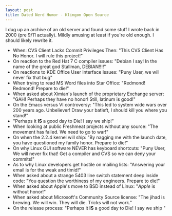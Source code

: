 ```yaml
---
layout: post
title: Dated Nerd Humor - Klingon Open Source
---
```

I dug up an archive of an old server and found some stuff I wrote back in 2000 (pre 9/11 actually).  Mildly amusing at least if you're old enough.  I should likely rewrite it.

* When: CVS Client Lacks Commit Privileges Then: "This CVS Client Has No  Honor.  I will rule this project!"
* On reaction to the Red Hat 7 C compiler issues: "Debian I say!  In  the name of the great god Stallman, DEBIAN!!!!"
* On reactions to KDE Office User Interface Issues: "Puny User, we will  never fix that bug"
* When trying to read MS Word files into Star Office: "Redmond!  Redmond!  Prepare to die!"
* When asked about Ximian's launch of the proprietary Exchange server: "GAH!  Perhaps they have no honor!  Still, latinum is good!"
* On the Emacs versus VI controversy: "This led to system wide wars over  200 years ago.  Unbeliever!  Draw your batleft, I should kill you  where you stand!"
* "Perhaps it **IS** a good day to Die!  I say we ship!"
* When looking at public Freshmeat projects without any source: "The  movement has failed.  We need to go to war!"
* On when the 2.2.4 kernel will ship: "By nagging me with the launch date,  you have questioned my family honor. Prepare to die!"
* On why Linux GUI software NEVER has keyboard shortcuts: "Puny User, We will never fix that!   Get a compiler and CVS so we can deny your commits!"
* As to why Linux developers get hostile on mailing lists: "Answering your email is for the weak and timid!"
* When asked about a strange 5403 line switch statement deep inside code: "You question the worthiness of my engineers.   Prepare to die!" 
* When asked about Apple's move to BSD instead of Linux: "*Apple* is without honor!"
* When asked about Microsoft's Community Source license: "The jihad is  brewing.  We will win.  They will die.  Tricks will not  work."
* On the release process: "Perhaps it **IS** a good day to Die!  I say we ship "
